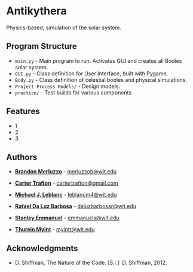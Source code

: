# Antikythera

Physics-based, simulation of the solar system.

## Program Structure
- ``main.py`` - Main program to run. Activates GUI and creates all Bodies solar system.
- ``GUI.py`` - Class definition for User Interface, built with Pygame.
- ``Body.py`` - Class definition of celestial bodies and physical simulations.
- ``Project Process Models/`` - Design models.
- ``practice/`` - Test builds for various components


## Features
- 1
- 2
- 3

## Authors
* [**Brandon Merluzzo**](https://github.com/mishakh) - merluzzob@wit.edu

* [**Carter Trafton**](https://github.com/cartertrafton) - cartertrafton@gmail.com

* [**Michael J. Leblanc**](https://github.com/mleblanc98) - leblancm4@wit.edu

* [**Rafael Da Luz Barbosa**](https://github.com/itsraf) - daluzbarbosar@wit.edu

* [**Stanley Emmanuel**](https://github.com/semmanuel) - emmanuels@wit.edu

* [**Thurein Myint**](https://github.com/trmyint97) - myintt@wit.edu


## Acknowledgments

- D. Shiffman, The Nature of the Code. [S.l.]: D. Shiffman, 2012.
